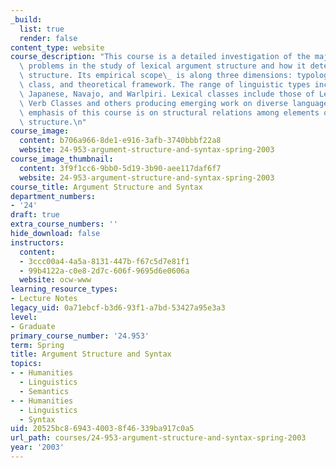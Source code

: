 ```yaml
---
_build:
  list: true
  render: false
content_type: website
course_description: "This course is a detailed investigation of the major issues and\
  \ problems in the study of lexical argument structure and how it determines syntactic\
  \ structure. Its empirical scope\_ is along three dimensions: typology, lexical\
  \ class, and theoretical framework. The range of linguistic types include English,\
  \ Japanese, Navajo, and Warlpiri. Lexical classes include those of Levin's English\
  \ Verb Classes and others producing emerging work on diverse languages. The theoretical\
  \ emphasis of this course is on structural relations among elements of argument\
  \ structure.\n"
course_image:
  content: b706a966-8de1-e916-3afb-3740bbbf22a8
  website: 24-953-argument-structure-and-syntax-spring-2003
course_image_thumbnail:
  content: 3f9f1cc6-9bb0-5d19-3b90-aee117daf6f7
  website: 24-953-argument-structure-and-syntax-spring-2003
course_title: Argument Structure and Syntax
department_numbers:
- '24'
draft: true
extra_course_numbers: ''
hide_download: false
instructors:
  content:
  - 3ccc00a4-4a5a-8131-447b-f67c5d7e81f1
  - 99b4122a-c0e8-2d7c-606f-9695d6e0606a
  website: ocw-www
learning_resource_types:
- Lecture Notes
legacy_uid: 0a71ebcf-b3d6-93f1-a7bd-53427a95e3a3
level:
- Graduate
primary_course_number: '24.953'
term: Spring
title: Argument Structure and Syntax
topics:
- - Humanities
  - Linguistics
  - Semantics
- - Humanities
  - Linguistics
  - Syntax
uid: 20525bc8-6943-4003-8f46-339ba917c0a5
url_path: courses/24-953-argument-structure-and-syntax-spring-2003
year: '2003'
---
```

